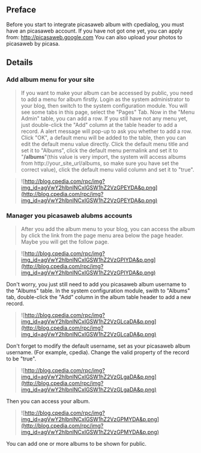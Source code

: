 ## Preface ##

Before you start to integrate picasaweb album with cpedialog, you must have an picasaweb account.
If you have not got one yet, you can apply from: http://picasaweb.google.com
You can also upload your photos to picasaweb by picasa.

## Details ##

### Add album menu for your site ###
> If you want to make your album can be accessed by public, you need to add a menu for album firstly.
> Login as the system administrator to your blog, then switch to the system configuration module. You will see some tabs in this page, select the "Pages" Tab. Now in the "Menu Admin" table, you can add a row.
> If you still have not any menu yet, just double-click the "Add" column at the table header to add a record.
A alert message will pop-up to ask you whether to add a row. Click "OK", a default menu will be added to the table, then you can edit the default menu value directly.
> Click the default menu title and set it to "Albums", click the default menu permalink and set it to "**/albums**"(this value is very import, the system will access albums from http://your_site_url/albums, so make sure you have set the correct value), click the default menu valid column and set it to "true".

> ![http://blog.cpedia.com/rpc/img?img_id=agVwY2hlbnINCxIGSW1hZ2VzGPEYDA&p.png](http://blog.cpedia.com/rpc/img?img_id=agVwY2hlbnINCxIGSW1hZ2VzGPEYDA&p.png)

### Manager you picasaweb alubms accounts ###
> After you add the album menu to your blog, you can access the album by click the link from the page menu area below the page header. Maybe you will get the follow page.

> ![http://blog.cpedia.com/rpc/img?img_id=agVwY2hlbnINCxIGSW1hZ2VzGPIYDA&p.png](http://blog.cpedia.com/rpc/img?img_id=agVwY2hlbnINCxIGSW1hZ2VzGPIYDA&p.png)

Don't worry, you just still need to add you picasaweb album username to the "Albums" table. In the system configuration module, swith to "Albums" tab, double-click the "Add" column in the album table header to add a new record.

> ![http://blog.cpedia.com/rpc/img?img_id=agVwY2hlbnINCxIGSW1hZ2VzGLcaDA&p.png](http://blog.cpedia.com/rpc/img?img_id=agVwY2hlbnINCxIGSW1hZ2VzGLcaDA&p.png)

Don't forget to modify the default username, set as your picasaweb album username. (For example, cpedia). Change the valid property of the record to be "true".

> ![http://blog.cpedia.com/rpc/img?img_id=agVwY2hlbnINCxIGSW1hZ2VzGLgaDA&p.png](http://blog.cpedia.com/rpc/img?img_id=agVwY2hlbnINCxIGSW1hZ2VzGLgaDA&p.png)

Then you can access your album.

> ![http://blog.cpedia.com/rpc/img?img_id=agVwY2hlbnINCxIGSW1hZ2VzGPMYDA&p.png](http://blog.cpedia.com/rpc/img?img_id=agVwY2hlbnINCxIGSW1hZ2VzGPMYDA&p.png)

You can add one or more albums to be shown for public.


